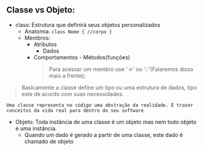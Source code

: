 ## Classe vs Objeto:

- class: Estrutura que definirá seus objetos personalizados
  - Anatomia: `class Nome { //corpo }`
  - Membros:
    - Atributos
      - Dados
    - Comportamentos - Métodos(funções)
      > Para acessar um membro use '->' ou '::'(Falaremos disso mais a frente);

> Basicamente a classe define um tipo ou uma estrutura de dados, tipo este de acordo com suas necessidades.

    Uma classe representa no código uma abstração da realidade. É trazer conceitos da vida real para dentro do seu software

- Objeto: Toda instância de uma classe é um objeto mas nem todo objeto é uma instância.
  - Quando um dado é gerado a partir de uma classe, este dado é chamado de objeto
